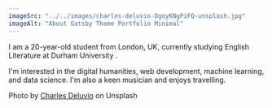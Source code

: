 ```yaml
---
imageSrc: "../../images/charles-deluvio-DgoyKNgPiFQ-unsplash.jpg"
imageAlt: "About Gatsby Theme Portfolio Minimal"
---
```


I am a 20-year-old student from London, UK, currently studying English Literature at <a> Durham University </a>. 

I'm interested in the digital humanities, web development, machine learning, and data science. I'm also a keen musician and enjoys travelling.



Photo by <a href="https://unsplash.com/@charlesdeluvio?utm_source=unsplash&utm_medium=referral&utm_content=creditCopyText" target="_blank" rel="nofollow noopener noreferrer" aria-label="External Link"><u>Charles Deluvio</u></a> on Unsplash
